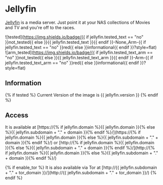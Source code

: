 # Jellyfin

[Jellyfin](https://github.com/jellyfin/jellyfin) is a media server. Just point it at your NAS collections of Movies and TV and you're off to the races.

![tested](https://img.shields.io/badge/{{ if jellyfin.tested_text == "no" }}not_tested{{ else }}{{ jellyfin.tested_text }}{{ endif }}-None_Arm-{{ if jellyfin.tested_text == "no" }}red{{ else }}informational{{ endif }}?style=flat)
![arm_tested](https://img.shields.io/badge/{{ if jellyfin.tested_text_arm == "no" }}not_tested{{ else }}{{ jellyfin.tested_text_arm }}{{ endif }}-Arm-{{ if jellyfin.tested_text_arm == "no" }}red{{ else }}informational{{ endif }}?style=flat)

## Information

{% if tested %}
Current Version of the image is {{ jellyfin.version }}
{% endif %}

## Access

It is available at [https://{% if jellyfin.domain %}{{ jellyfin.domain }}{% else %}{{ jellyfin.subdomain + "." + domain }}{% endif %}/](https://{% if jellyfin.domain %}{{ jellyfin.domain }}{% else %}{{ jellyfin.subdomain + "." + domain }}{% endif %}/) or [http://{% if jellyfin.domain %}{{ jellyfin.domain }}{% else %}{{ jellyfin.subdomain + "." + domain }}{% endif %}/](http://{% if jellyfin.domain %}{{ jellyfin.domain }}{% else %}{{ jellyfin.subdomain + "." + domain }}{% endif %}/)

{% if enable_tor %}
It is also available via Tor at [http://{{ jellyfin.subdomain + "." + tor_domain }}/](http://{{ jellyfin.subdomain + "." + tor_domain }}/)
{% endif %}
